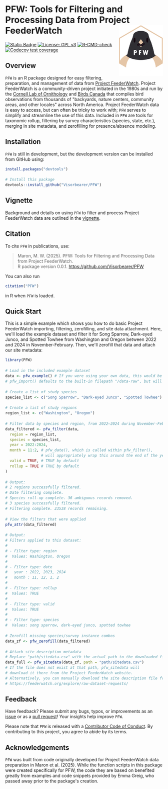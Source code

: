 
# PFW: Tools for Filtering and Processing Data from Project FeederWatch <img src="man/figures/logo.png" align="right" width=140 alt="Hexagonal PFW logo, featuring a Dark-eyed Junco with a seed in its beak."/>

<!-- badges: start -->
[![Static
Badge](https://www.repostatus.org/badges/latest/wip.svg)](https://www.repostatus.org/#wip)
[![License: GPL
v3](https://img.shields.io/badge/License-GPL%20v3-blue.svg)](http://www.gnu.org/licenses/gpl-3.0)
[![R-CMD-check](https://github.com/Visorbearer/PFW/actions/workflows/R-CMD-check.yaml/badge.svg)](https://github.com/Visorbearer/PFW/actions/workflows/R-CMD-check.yaml)
[![Codecov test coverage](https://codecov.io/gh/Visorbearer/PFW/graph/badge.svg)](https://app.codecov.io/gh/Visorbearer/PFW)
<!-- badges: end -->

## Overview

`PFW` is an R package designed for easy filtering, preparation, 
and management of data from [Project FeederWatch](https://feederwatch.org/). 
Project FeederWatch is a community-driven project initiated in the 1980s
and run by the [Cornell Lab of Ornithology](https://www.birds.cornell.edu/) and [Birds Canada](https://www.birdscanada.org/)
that compiles bird observations from thousands of "backyards, nature centers, 
community areas, and other locales" across North America. Project FeederWatch data is easy to access, 
but can often be tricky to work with; `PFW` serves to simplify and streamline the use of this data. 
Included in `PFW` are tools for taxonomic rollup, filtering by survey characteristics 
(species, state, etc.), merging in site metadata, and zerofilling for presence/absence modeling.

## Installation

`PFW` is still in development, but the development version can be installed from GitHub using:

``` r
install.packages("devtools")

# Install this package
devtools::install_github("Visorbearer/PFW")
```

## Vignette

Background and details on using `PFW` to filter and process Project FeederWatch data are outlined in the [vignette](https://Visorbearer.github.io/PFW/articles/PFW.html).

## Citation

To cite `PFW` in publications, use:

> Maron, M. W. (2025). PFW: Tools for Filtering and Processing Data from Project FeederWatch.  
> R package version 0.0.1. https://github.com/Visorbearer/PFW

You can also run

```r
citation("PFW")
```

in R when `PFW` is loaded.

## Quick Start

This is a simple example which shows you how to do basic Project FeederWatch importing, filtering, zerofilling, and site data attachment.
Here, we'll load the example dataset and filter it for Song Sparrow, Dark-eyed Junco, and Spotted Towhee from Washington
and Oregon between 2022 and 2024 in November-February. Then, we'll zerofill that data and attach our site metadata:

``` r
library(PFW)

# Load in the included example dataset
data <- pfw_example() # If you were using your own data, this would be pfw_import() instead.
# pfw_import() defaults to the built-in filepath "/data-raw", but will accept a different filepath.

# Create a list of study species
species_list <- c("Song Sparrow", "Dark-eyed Junco", "Spotted Towhee")

# Create a list of study regions
region_list <- c("Washington", "Oregon")

# Filter data by species and region, from 2022–2024 during November-February
data_filtered <- pfw_filter(data,
  region = region_list,
  species = species_list,
  year = 2022:2024,
  month = 11:2, # pfw_date(), which is called within pfw_filter(), 
                # will appropriately wrap this around the end of the year.
  valid = TRUE, # TRUE by default
  rollup = TRUE # TRUE by default
)

# Output:
# 2 regions successfully filtered.
# Date filtering complete.
# Species roll-up complete. 36 ambiguous records removed.
# 3 species successfully filtered.
# Filtering complete. 23538 records remaining.

# View the filters that were applied
pfw_attr(data_filtered)

# Output:
# Filters applied to this dataset:
#
# - Filter type: region 
#  Values: Washington, Oregon 
#
# - Filter type: date 
#   year : 2022, 2023, 2024 
#   month : 11, 12, 1, 2 
#
# - Filter type: rollup 
#  Values: TRUE 
#
# - Filter type: valid 
#  Values: TRUE 
#
# - Filter type: species 
#  Values: song sparrow, dark-eyed junco, spotted towhee 

# Zerofill missing species/survey instance combos
data_zf <- pfw_zerofill(data_filtered)

# Attach site description metadata
# Replace "path/sitedata.csv" with the actual path to the downloaded file
data_full <- pfw_sitedata(data_zf, path = "path/sitedata.csv")
# If the file does not exist at that path, pfw_sitedata will
# download it there from the Project FeederWatch website.
# Alternatively, you can manually download the site description file from:
# https://feederwatch.org/explore/raw-dataset-requests/
```

## Feedback

Have feedback? Please submit any bugs, typos, or improvements as an [issue](https://github.com/Visorbearer/PFW/issues) or as a [pull request](https://github.com/Visorbearer/PFW/pulls)!
Your insights help improve `PFW`. 

Please note that `PFW` is released with a [Contributor Code of Conduct](https://Visorbearer.github.io/PFW/CODE_OF_CONDUCT.html). By contributing to this project, you agree to abide by its terms.

## Acknowledgements

`PFW` was built from code originally developed for Project FeederWatch data preparation in Maron et al. (2025). 
While the function scripts in this package were created specifically for PFW, the code they are based on 
benefited greatly from examples and code snippets provided by Emma Greig, who passed away prior to the 
package's creation.
